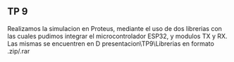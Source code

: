 ## TP 9  

Realizamos la simulacion en Proteus, mediante el uso de dos librerias con las cuales pudimos integrar el microcontrolador ESP32, y modulos TX y RX.
Las mismas se encuentren en D presentacion\TP9\Librerias en formato .zip/.rar

